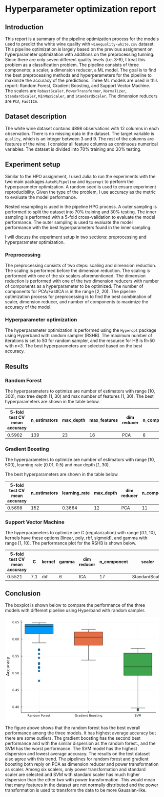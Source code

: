 # Hyperparameter optimization report

## Introduction

This report is a summary of the pipeline optimization process for the models used to predict the white wine quality with `winequality-white.csv` dataset. This pipeline optimization is largely based on the previous assignment on hyperparameter optimization with additions on the preprocessing tunning. Since there are only seven different quality levels (i.e. 3-9), I treat this problem as a classification problem. The pipeline consists of three components: a scaler, a dimension reducer, a ML model. The goal is to find the best preprocessing methods and hyperparameters for the pipeline to maximize the accuracy of the predictions. Three ML models are used in this report: Random Forest, Gradient Boosting, and Support Vector Machine. The scalers are `RobustScaler`, `PowerTransformer`, `Normalizer`, `StandardScaler`, `MinMaxScaler`, and `StandardScaler`. The dimension reducers are `PCA`, `FastICA`.

## Dataset description

The white wine dataset contains 4898 observations with 12 columns in each observation. There is no missing data in the dataset. The target variable is `quality`, which is an integer between 3 and 9. The rest of the columns are features of the wine. I consider all feature columns as continuous numerical variables. The dataset is divided into 70% training and 30% testing.

## Experiment setup

Similar to the HPO assignment, I used Julia to run the experiments with the two main packages `AutoMLPipeline` and `Hyperopt` to perform the hyperparameter optimization. A random seed is used to ensure experiment reproducibility. Given the type of the problem, I use accuracy as the metric to evaluate the model performance.

Nested resampling is used in the pipeline HPO process. A outer sampling is performed to split the dataset into 70% training and 30% testing. The inner sampling is performed with a 5-fold cross-validation to evaluate the model performance. The outer sampling is used to evaluate the model performance with the best hyperparameters found in the inner sampling.

I will discuss the experiment setup in two sections: preprocessing and hyperparameter optimization.

### Preprocessing

The preprocessing consists of two steps: scaling and dimension reduction. The scaling is performed before the dimension reduction. The scaling is performed with one of the six scalers aforementioned. The dimension reduction is performed with one of the two dimension reducers with number of components as a hyperparameter to be optimized. The number of components for PCA/FastICA is in the range [2, 20). The pipeline optimization process for preprocessing is to find the best combination of scaler, dimension reducer, and number of components to maximize the accuracy of the model.


### Hyperparameter optimization

The hyperparameter optimization is performed using the `Hyperopt` package using Hyperband with random sampler (RSHB). The maximum number of iterations is set to 50 for random sampler, and the resource for HB is R=50 with n=3. The best hyperparameters are selected based on the best accuracy.

## Results

### Random Forest

The hyperparameters to optimize are number of estimators with range [10, 300), max tree depth [1, 30) and max number of features [1, 30). The best hyperparameters are shown in the table below.

5-fold test CV mean accuracy | n_estimators | max_depth | max_features | dim reducer | n_component | scaler| 
|---------|-------------|------------------|-------------|-------------|-------------|----------|
|  0.5902 | 139 | 23 | 16 | PCA | 6 | PowerTransformer |

### Gradient Boosting

The hyperparameters to optimize are number of estimators with range [10, 500), learning rate [0.01, 0.5) and max depth [1, 30).

The best hyperparameters are shown in the table below.

| 5-fold test CV mean accuracy | n_estimators | learning_rate | max_depth | dim reducer | n_component | scaler|
|---------|-------------|------------------|-------------|----------|----------|----------|
| 0.5698 | 152 | 0.3664 | 12 | PCA | 11 | PowerTransformer |

### Support Vector Machine

The hyperparameters to optimize are C (regularization) with range [0.1, 10), kernels have these options [linear, poly, rbf, sigmoid], and gamma with range [1, 10). The performance plot for the RSHB is shown below.

| 5-fold test CV mean accuracy | C | kernel | gamma | dim reducer | n_component | scaler|
|---------|-------------|------------------|-------------|----------|----------|----------|
|0.5521 | 7.1 | rbf | 6 | ICA | 17 | StandardScaler |

## Conclusion

The boxplot is shown below to compare the performance of the three models with different pipeline using Hyperband with random sampler.

![boxplot](./all_hbrs_perf_boxplot.png)

The figure above shows that the random forest has the best overall performance among the three models. It has highest average accuracy but there are some outliers. The gradient boosting has the second best performance and with the similar dispersion as the random forest., and the SVM has the worst performance. The SVM model has the highest dispersion and lowest average accuracy. The results on the test dataset also agree with this trend. The pipelines for random forest and gradient boosting both reply on PCA as dimension reducer and power transformation as scaler. Among six scalers, only power transformation and standard scaler are selected and SVM with standard scaler has much higher dispersion than the other two with power transformation. This would mean that many features in the dataset are not normally distributed and the power transformation is used to transform the data to be more Gaussian-like.

